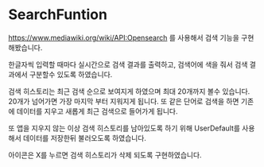 # SearchFuntion
<https://www.mediawiki.org/wiki/API:Opensearch> 를 사용해서 검색 기능을 구현해봤습니다.

한글자씩 입력할 때마다 실시간으로 검색 결과를 출력하고, 검색어에 색을 줘서 검색 결과에서 구분할수 있도록 하였습니다.

검색 히스토리는 최근 검색 순으로 보여지게 하였으며 최대 20개까지 볼수 있습니다. 20개가 넘어가면 가장 마지막 부터 지워지게 됩니다. 또 같은 단어로 검색을 하면 기존에 데이터를 지우고 새롭게 최근 검색으로 들어가게 됩니다.

또 앱을 지우지 않는 이상 검색 히스토리를 남아있도록 하기 위해 UserDefault를 사용해서 데이터를 저장한뒤 불러오도록 하였습니다.

아이콘은 X를 누르면 검색 히스토리가 삭제 되도록 구현하였습니다.